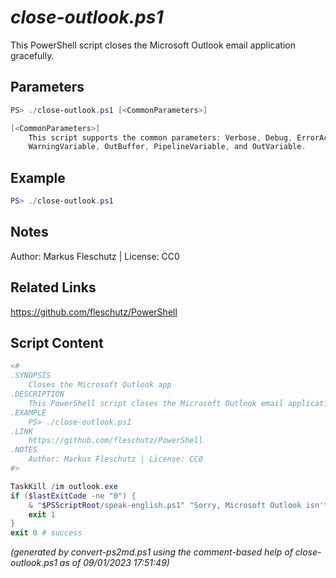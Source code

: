 *close-outlook.ps1*
================

This PowerShell script closes the Microsoft Outlook email application gracefully.

Parameters
----------
```powershell
PS> ./close-outlook.ps1 [<CommonParameters>]

[<CommonParameters>]
    This script supports the common parameters: Verbose, Debug, ErrorAction, ErrorVariable, WarningAction, 
    WarningVariable, OutBuffer, PipelineVariable, and OutVariable.
```

Example
-------
```powershell
PS> ./close-outlook.ps1

```

Notes
-----
Author: Markus Fleschutz | License: CC0

Related Links
-------------
https://github.com/fleschutz/PowerShell

Script Content
--------------
```powershell
<#
.SYNOPSIS
	Closes the Microsoft Outlook app
.DESCRIPTION
	This PowerShell script closes the Microsoft Outlook email application gracefully.
.EXAMPLE
	PS> ./close-outlook.ps1
.LINK
	https://github.com/fleschutz/PowerShell
.NOTES
	Author: Markus Fleschutz | License: CC0
#>

TaskKill /im outlook.exe
if ($lastExitCode -ne "0") {
	& "$PSScriptRoot/speak-english.ps1" "Sorry, Microsoft Outlook isn't running."
	exit 1
}
exit 0 # success
```

*(generated by convert-ps2md.ps1 using the comment-based help of close-outlook.ps1 as of 09/01/2023 17:51:49)*

